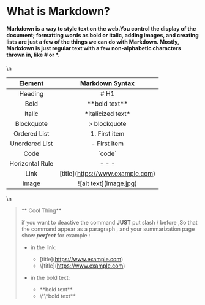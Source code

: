# What is Markdown?

#### Markdown is a way to style text on the web.You control the display of the document; formatting words as bold or italic, adding images, and creating lists are just a few of the things we can do with Markdown. Mostly, Markdown is just regular text with a few non-alphabetic characters thrown in, like # or *.

\n

Element | Markdown Syntax
:-------: | :-------------:
Heading  | # H1       
Bold   |  \*\*bold text**
Italic  |  \*italicized text*
Blockquote |	> blockquote
Ordered List|	1. First item
Unordered List |	- First item
Code	  |   \`code`
Horizontal Rule	 | - - -
Link	  | \[title](https://www.example.com)
Image |	!\[alt text](image.jpg)             

\n

> ** Cool Thing**
> 
>  if you want to deactive the command  **JUST** put slash \  before ,So that the command appear as a paragraph , and your summarization page show ***perfect***
> for example :
> 
>   - in the link:   
>     - \[title](https://www.example.com)     
>     - \\\[title](https://www.example.com)
>
>   - in the bold text:  
>     - \*\*bold text**
>     - \\\*\\\*bold text**     



